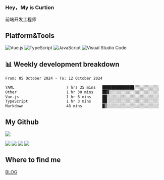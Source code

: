 ### Hey，My is Curtion
前端开发工程师
## Platform&Tools

![Vue.js](https://img.shields.io/badge/-Vue.js-4FC08D?style=flat-square&logo=Vue.js&logoColor=white)
![TypeScript](https://img.shields.io/badge/-TypeScript-007ACC?style=flat-square&logo=typescript&logoColor=white)
![JavaScript](https://img.shields.io/badge/-JavaScript-F7DF1E?style=flat-square&logo=javascript&logoColor=black)
![Visual Studio Code](https://img.shields.io/badge/-VSCode-007ACC?style=flat-square&logo=Visual-Studio-Code&logoColor=white)

## 📊 Weekly development breakdown

<!--START_SECTION:waka-->

```txt
From: 05 October 2024 - To: 12 October 2024

YAML                       7 hrs 35 mins   ██████████████░░░░░░░░░░░   56.49 %
Other                      1 hr 30 mins    ██▓░░░░░░░░░░░░░░░░░░░░░░   11.29 %
Vue.js                     1 hr 6 mins     ██░░░░░░░░░░░░░░░░░░░░░░░   08.29 %
TypeScript                 1 hr 3 mins     ██░░░░░░░░░░░░░░░░░░░░░░░   07.83 %
Markdown                   48 mins         █▒░░░░░░░░░░░░░░░░░░░░░░░   05.98 %
```

<!--END_SECTION:waka-->

## My Github

![](http://github-profile-summary-cards.vercel.app/api/cards/profile-details?username=curtion&theme=nord_bright)

![](http://github-profile-summary-cards.vercel.app/api/cards/stats?username=curtion&theme=nord_bright)
![](http://github-profile-summary-cards.vercel.app/api/cards/productive-time?username=curtion&theme=nord_bright&utcOffset=8)
![](http://github-profile-summary-cards.vercel.app/api/cards/repos-per-language?username=curtion&theme=nord_bright)
![](http://github-profile-summary-cards.vercel.app/api/cards/most-commit-language?username=curtion&theme=nord_bright)

## Where to find me

[BLOG](https://blog.3gxk.net)
